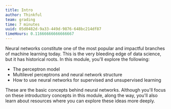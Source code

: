 ```yaml
---
title: Intro
author: Thinkful
team: grading
time: 7 minutes
uuid: 05d0482d-9a33-449d-9876-648bc214df87
timeHours: 0.11666666666666667
---
```


Neural networks constitute one of the most popular and impactful branches of machine learning today. This is the very bleeding edge of data science, but it has historical roots. In this module, you'll explore the following:

- The perceptron model
- Multilevel perceptrons and neural network structure
- How to use neural networks for supervised and unsupervised learning

These are the basic concepts behind neural networks. Although you'll focus on these introductory concepts in this module, along the way, you'll also learn about resources where you can explore these ideas more deeply.
